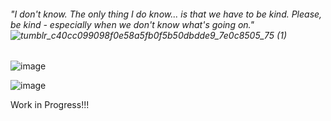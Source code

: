 ###### "I don't know. The only thing I do know... is that we have to be kind. Please, be kind - especially when we don't know what's going on." ![tumblr_c40cc099098f0e58a5fb0f5b50dbdde9_7e0c8505_75 (1)](https://github.com/user-attachments/assets/a3e76ab5-c51e-4f6c-8bfa-fbf450ff35ce)



![image](https://github.com/user-attachments/assets/91879ca9-4b95-4078-a716-6b0ee3880c37)

![image](https://github.com/user-attachments/assets/769f6970-a2ac-4b21-b5d4-0629b76fb043)



Work in Progress!!!

